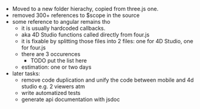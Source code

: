 - Moved to a new folder hierachy, copied from three.js one.
- removed 300+ references to $scope in the source
- some reference to angular remains tho
  - it is usually hardcoded callbacks.
  - aka 4D Studio functions called directly from four.js
  - it is fixable by splitting those files into 2 files: one for 4D Studio, one for four.js
  - there are 3 occurences
    - TODO put the list here
  - estimation: one or two days
- later tasks:
  - remove code duplication and unify the code between mobile and 4d studio e.g. 2 viewers atm
  - write automatized tests
  - generate api documentation with jsdoc
